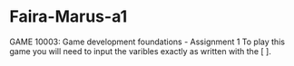 # Faira-Marus-a1
GAME 10003: Game development foundations - Assignment 1
To play this game you will need to input the varibles exactly as written with the [ ].
